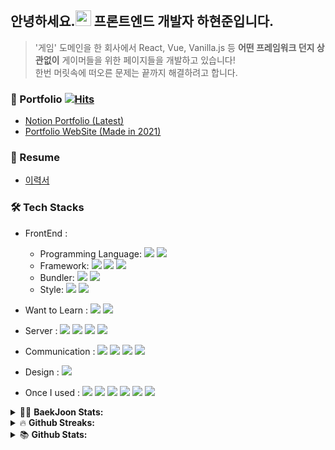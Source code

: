 ## 안녕하세요.<img src="https://media.giphy.com/media/hvRJCLFzcasrR4ia7z/giphy.gif" width="25px"> 프론트엔드 개발자 하현준입니다.
> '게임' 도메인을 한 회사에서 React, Vue, Vanilla.js 등 __어떤 프레임워크 던지 상관없이__ 게이머들을 위한 페이지들을 개발하고 있습니다!<br/>
> 한번 머릿속에 떠오른 문제는 끝까지 해결하려고 합니다.

<!--
**haryan248/haryan248** is a ✨ _special_ ✨ repository because its `README.md` (this file) appears on your GitHub profile.

Here are some ideas to get you started:

- 🔭 I’m currently working on ...
- 🌱 I’m currently learning ...
- 👯 I’m looking to collaborate on ...
- 🤔 I’m looking for help with ...
- 💬 Ask me about ...
- 📫 How to reach me: ...
- 😄 Pronouns: ...
- ⚡ Fun fact: ...
-->

### 🎨 Portfolio <span>[![Hits](https://hits.seeyoufarm.com/api/count/incr/badge.svg?url=https%3A%2F%2Fgithub.com%2Fharyan248%2Fhit-counter&count_bg=%2379C83D&title_bg=%23000000&icon=&icon_color=%23E7E7E7&title=hits&edge_flat=false)](https://hits.seeyoufarm.com)</span>
- [Notion Portfolio (Latest)](https://haryan.notion.site/haryan/6f128576511a4f698bc6db2e93bf4539)<br/>
- [Portfolio WebSite (Made in 2021)](https://haryan248.github.io/hyun_joon_portfolio/) 

### 📖 Resume
- [이력서](https://www.rallit.com/resumes/174216@haryan96/%ED%95%98%ED%98%84%EC%A4%80)

### 🛠 Tech Stacks
* FrontEnd :
  - Programming Language: <span><img src="https://img.shields.io/badge/JavaScript-F7DF1E?style=flat-square&logo=JavaScript&logoColor=white"/></span>
<span><img src="https://img.shields.io/badge/TypeScript-3178C6?style=flat-square&logo=TypeScript&logoColor=white"/></span>
  - Framework: <span><img src="https://img.shields.io/badge/React-61DAFB?style=flat-square&logo=React&logoColor=white"/></span>
<span><img src="https://img.shields.io/badge/Next.js-000000?style=flat-square&logo=Next.js&logoColor=white"/></span>
<span><img src="https://img.shields.io/badge/Vue.js-4FC08D?style=flat-square&logo=Vue.js&logoColor=white"/></span>
  - Bundler: <span><img src="https://img.shields.io/badge/Webpack-8DD6F9?style=flat-square&logo=Webpack&logoColor=white"/></span>
<span><img src="https://img.shields.io/badge/Vite-646CFF?style=flat-square&logo=Vite&logoColor=white"/></span>
  - Style: <span><img src="https://img.shields.io/badge/Sass-CC6699?style=flat-square&logo=Sass&logoColor=white"/></span>
<span><img src="https://img.shields.io/badge/styled_components-DB7093?style=flat-square&logo=styled-components&logoColor=white"/></span>

* Want to Learn :
<span><img src="https://img.shields.io/badge/Storybook-FF4785?style=flat-square&logo=Storybook&logoColor=white"/></span>
<span><img src="https://img.shields.io/badge/Jest-C21325?style=flat-square&logo=Jest&logoColor=white"/></span>

* Server : <span><img src="https://img.shields.io/badge/Naver Cloud Platform-03C75A?style=flat-square&logo=Naver&logoColor=white"/></span> <span><img src="https://img.shields.io/badge/Amazon AWS-232F3E?style=flat-square&logo=Amazon AWS&logoColor=white"/></span>
<span><img src="https://img.shields.io/badge/NGINX-009639?style=flat-square&logo=NGINX&logoColor=white"/></span>
<span><img src="https://img.shields.io/badge/Ubuntu-E95420?style=flat-square&logo=Ubuntu&logoColor=white"/></span>

* Communication : <span><img src="https://img.shields.io/badge/Microsoft_Teams-6264A7?style=flat-square&logo=Microsoft Teams&logoColor=white"/></span>
<span><img src="https://img.shields.io/badge/Slack-4A154B?style=flat-square&logo=Slack&logoColor=white"/></span>
<span><img src="https://img.shields.io/badge/Jira-0052CC?style=flat-square&logo=Jira&logoColor=white"/></span>
<span><img src="https://img.shields.io/badge/Notion-000000?style=flat-square&logo=Notion&logoColor=white"/></span>

* Design : <span><img src="https://img.shields.io/badge/Figma-F24E1E?style=flat-square&logo=Figma&logoColor=white"/></span>

* Once I used : <span><img src="https://img.shields.io/badge/Java-007396?style=flat-square&logo=Java&logoColor=white"/></span>
<span><img src="https://img.shields.io/badge/Python-3776AB?style=flat-square&logo=Python&logoColor=white"/></span>
<span><img src="https://img.shields.io/badge/C-A8B9CC?style=flat-square&logo=C&logoColor=white"/></span>
<span><img src="https://img.shields.io/badge/Unity-000000?style=flat-square&logo=Unity&logoColor=white"/></span>
<span><img src="https://img.shields.io/badge/MySQL-4479A1?style=flat-square&logo=MySQL&logoColor=white"/></span>
<span><img src="https://img.shields.io/badge/Django-092E20?style=flat-square&logo=Django&logoColor=white"/></span>

<details>
<summary>🤷‍♂️ <b>BaekJoon Stats: </b></summary>
  <br>
<p align="center">
  <img src="http://mazassumnida.wtf/api/v2/generate_badge?boj=haryan96"/>
</p>
</details>

<details>
<summary>&#128293; <b>Github Streaks: </b></summary>
  <br>
<p align = "center">
  <img height="200em" src="https://github-readme-streak-stats.herokuapp.com/?user=haryan248&hide_border=true&theme=react" />  
</p>
</details>

<details>
<summary>📚 <b>Github Stats: </b></summary>
<br>
<p align = "center">
  <img src="https://github-readme-stats.vercel.app/api?username=haryan248&&show_icons=true&theme=react&line_height=27"/>
  <img src="https://github-readme-stats.vercel.app/api/top-langs/?username=haryan248&theme=react&langs_count=3">
</p>
</details>
